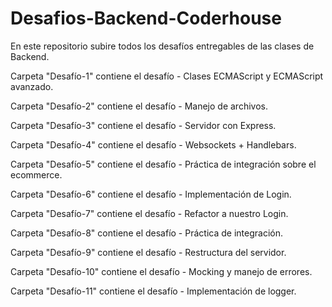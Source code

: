 # Desafios-Backend-Coderhouse
 En este repositorio subire todos los desafíos entregables de las clases de Backend.

 Carpeta "Desafío-1" contiene el desafío - Clases ECMAScript y ECMAScript avanzado.

 Carpeta "Desafío-2" contiene el desafío - Manejo de archivos. 

 Carpeta "Desafío-3" contiene el desafío - Servidor con Express.

 Carpeta "Desafío-4" contiene el desafío - Websockets + Handlebars.

 Carpeta "Desafío-5" contiene el desafío - Práctica de integración sobre el ecommerce.

 Carpeta "Desafío-6" contiene el desafío - Implementación de Login.

  Carpeta "Desafío-7" contiene el desafío - Refactor a nuestro Login.

  Carpeta "Desafío-8" contiene el desafío - Práctica de integración.

  Carpeta "Desafío-9" contiene el desafío - Restructura del servidor.

  Carpeta "Desafío-10" contiene el desafío - Mocking y manejo de errores.

  Carpeta "Desafío-11" contiene el desafío - Implementación de logger.
